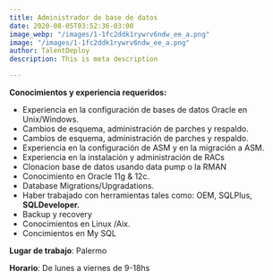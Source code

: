 ```yaml
---
title: Administrador de base de datos
date: 2020-08-05T03:52:36-03:00
image_webp: "/images/1-1fc2ddk1rywrv6ndw_ee_a.png"
image: "/images/1-1fc2ddk1rywrv6ndw_ee_a.png"
author: TalentDeploy
description: This is meta description

---
```

**Conocimientos y experiencia requeridos:**

* Experiencia en la configuración de bases de datos Oracle en Unix/Windows.
* Cambios de esquema, administración de parches y respaldo.
* Cambios de esquema, administración de parches y respaldo.
* Experiencia en la configuración de ASM y en la migración a ASM.
* Experiencia en la instalación y administración de RACs
* Clonacion base de datos usando data pump o la RMAN
* Conocimiento en Oracle 11g & 12c.
* Database Migrations/Upgradations.
* Haber trabajado con herramientas tales como: OEM, SQLPlus, **SQLDeveloper.**
* Backup y recovery
* Conocimientos en Linux /Aix.
* Concimientos en My SQL

**Lugar de trabajo**: Palermo

**Horario**: De lunes a viernes de 9-18hs